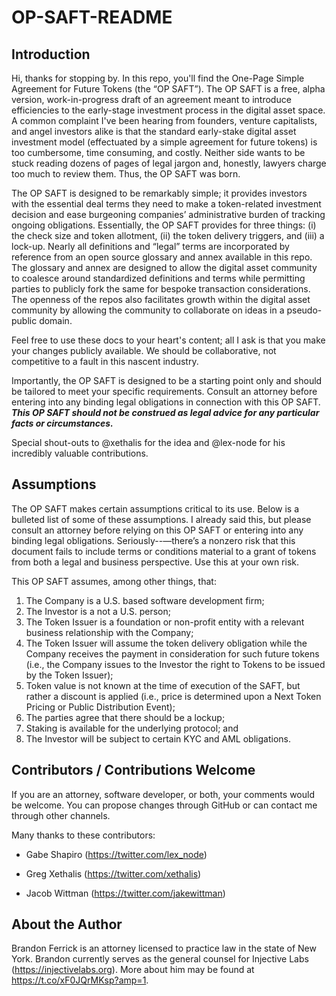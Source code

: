 # OP-SAFT-README

## Introduction

Hi, thanks for stopping by. In this repo, you'll find the One-Page Simple Agreement for Future Tokens (the “OP SAFT”). The OP SAFT is a free, alpha version, work-in-progress draft of an agreement meant to introduce efficiencies to the early-stage investment process in the digital asset space. A common complaint I've been hearing from founders, venture capitalists, and angel investors alike is that the standard early-stake digital asset investment model (effectuated by a simple agreement for future tokens) is too cumbersome, time consuming, and costly. Neither side wants to be stuck reading dozens of pages of legal jargon and, honestly, lawyers charge too much to review them. Thus, the OP SAFT was born. 

The OP SAFT is designed to be remarkably simple; it provides investors with the essential deal terms they need to make a token-related investment decision and ease burgeoning companies’ administrative burden of tracking ongoing obligations. Essentially, the OP SAFT provides for three things: (i) the check size and token allotment, (ii) the token delivery triggers, and (iii) a lock-up. Nearly all definitions and “legal” terms are incorporated by reference from an open source glossary and annex available in this repo. The glossary and annex are designed to allow the digital asset community to coalesce around standardized definitions and terms while permitting parties to publicly fork the same for bespoke transaction considerations. The openness of the repos also facilitates growth within the digital asset community by allowing the community to collaborate on ideas in a pseudo-public domain. 

Feel free to use these docs to your heart's content; all I ask is that you make your changes publicly available. We should be collaborative, not competitive to a fault in this nascent industry. 

Importantly, the OP SAFT is designed to be a starting point only and should be tailored to meet your specific requirements. Consult an attorney before entering into any binding legal obligations in connection with this OP SAFT. ***This OP SAFT should not be construed as legal advice for any particular facts or circumstances.***

Special shout-outs to @xethalis for the idea and @lex-node for his incredibly valuable contributions. 

## Assumptions

The OP SAFT makes certain assumptions critical to its use. Below is a bulleted list of some of these assumptions. I already said this, but please consult an attorney before relying on this OP SAFT or entering into any binding legal obligations. Seriously--—there’s a nonzero risk that this document fails to include terms or conditions material to a grant of tokens from both a legal and business perspective. Use this at your own risk. 

This OP SAFT assumes, among other things, that:

1. The Company is a U.S. based software development firm;
2. The Investor is a not a U.S. person;
3. The Token Issuer is a foundation or non-profit entity with a relevant business relationship with the Company;
4. The Token Issuer will assume the token delivery obligation while the Company receives the payment in consideration for such future tokens (i.e., the Company issues to the Investor the right to Tokens to be issued by the Token Issuer);
5. Token value is not known at the time of execution of the SAFT, but rather a discount is applied (i.e., price is determined upon a Next Token Pricing or Public Distribution Event);
6. The parties agree that there should be a lockup;
7. Staking is available for the underlying protocol; and
8. The Investor will be subject to certain KYC and AML obligations. 


## Contributors / Contributions Welcome

If you are an attorney, software developer, or both, your comments would be welcome. You can propose changes through GitHub or can contact me through other channels.

Many thanks to these contributors:

* Gabe Shapiro (https://twitter.com/lex_node)

* Greg Xethalis (https://twitter.com/xethalis)

* Jacob Wittman (https://twitter.com/jakewittman)

## About the Author

Brandon Ferrick is an attorney licensed to practice law in the state of New York. Brandon currently serves as the general counsel for Injective Labs (https://injectivelabs.org). More about him may be found at https://t.co/xF0JQrMKsp?amp=1.
